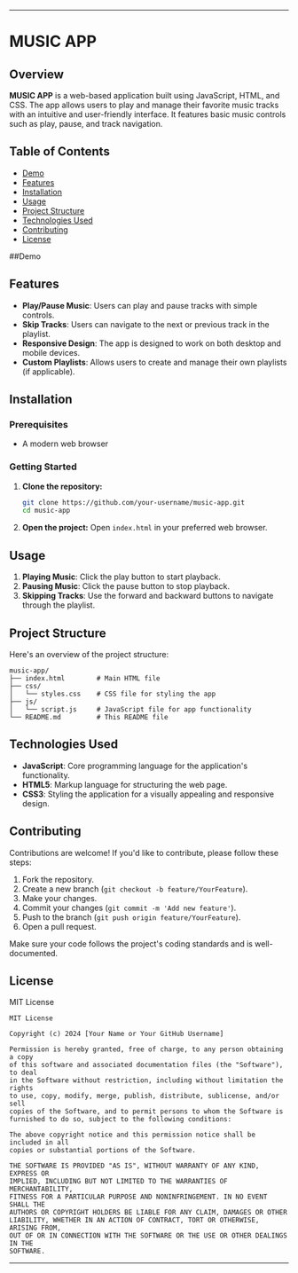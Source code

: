 
---

# MUSIC APP

## Overview

**MUSIC APP** is a web-based application built using JavaScript, HTML, and CSS. The app allows users to play and manage their favorite music tracks with an intuitive and user-friendly interface. It features basic music controls such as play, pause, and track navigation.

## Table of Contents

- [Demo](#demo)
- [Features](#features)
- [Installation](#installation)
- [Usage](#usage)
- [Project Structure](#project-structure)
- [Technologies Used](#technologies-used)
- [Contributing](#contributing)
- [License](#license)

##Demo

## Features

- **Play/Pause Music**: Users can play and pause tracks with simple controls.
- **Skip Tracks**: Users can navigate to the next or previous track in the playlist.
- **Responsive Design**: The app is designed to work on both desktop and mobile devices.
- **Custom Playlists**: Allows users to create and manage their own playlists (if applicable).

## Installation

### Prerequisites

- A modern web browser

### Getting Started

1. **Clone the repository:**
   ```bash
   git clone https://github.com/your-username/music-app.git
   cd music-app
   ```

2. **Open the project:**
   Open `index.html` in your preferred web browser.

## Usage

1. **Playing Music**: Click the play button to start playback.
2. **Pausing Music**: Click the pause button to stop playback.
3. **Skipping Tracks**: Use the forward and backward buttons to navigate through the playlist.

## Project Structure

Here's an overview of the project structure:

```
music-app/
├── index.html        # Main HTML file
├── css/
│   └── styles.css    # CSS file for styling the app
├── js/
│   └── script.js     # JavaScript file for app functionality
└── README.md         # This README file
```

## Technologies Used

- **JavaScript**: Core programming language for the application's functionality.
- **HTML5**: Markup language for structuring the web page.
- **CSS3**: Styling the application for a visually appealing and responsive design.

## Contributing

Contributions are welcome! If you'd like to contribute, please follow these steps:

1. Fork the repository.
2. Create a new branch (`git checkout -b feature/YourFeature`).
3. Make your changes.
4. Commit your changes (`git commit -m 'Add new feature'`).
5. Push to the branch (`git push origin feature/YourFeature`).
6. Open a pull request.

Make sure your code follows the project's coding standards and is well-documented.

## License

MIT License

```
MIT License

Copyright (c) 2024 [Your Name or Your GitHub Username]

Permission is hereby granted, free of charge, to any person obtaining a copy
of this software and associated documentation files (the "Software"), to deal
in the Software without restriction, including without limitation the rights
to use, copy, modify, merge, publish, distribute, sublicense, and/or sell
copies of the Software, and to permit persons to whom the Software is
furnished to do so, subject to the following conditions:

The above copyright notice and this permission notice shall be included in all
copies or substantial portions of the Software.

THE SOFTWARE IS PROVIDED "AS IS", WITHOUT WARRANTY OF ANY KIND, EXPRESS OR
IMPLIED, INCLUDING BUT NOT LIMITED TO THE WARRANTIES OF MERCHANTABILITY,
FITNESS FOR A PARTICULAR PURPOSE AND NONINFRINGEMENT. IN NO EVENT SHALL THE
AUTHORS OR COPYRIGHT HOLDERS BE LIABLE FOR ANY CLAIM, DAMAGES OR OTHER
LIABILITY, WHETHER IN AN ACTION OF CONTRACT, TORT OR OTHERWISE, ARISING FROM,
OUT OF OR IN CONNECTION WITH THE SOFTWARE OR THE USE OR OTHER DEALINGS IN THE
SOFTWARE.
```

---
